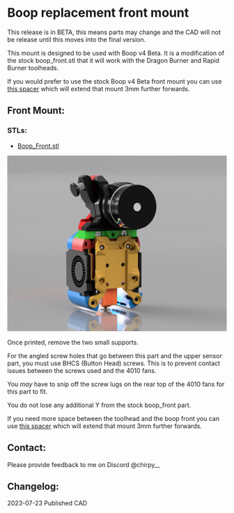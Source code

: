 # Boop replacement front mount

This release is in BETA, this means parts may change and the CAD will not be release until this moves into the final version.

This mount is designed to be used with Boop v4 Beta. It is a modification of the stock boop_front.stl that it will work with the Dragon Burner and Rapid Burner toolheads.

If you would prefer to use the stock Boop v4 Beta front mount you can use [this spacer](STLs/Boop_Spacer.stl) which will extend that mount 3mm further forwards.

## Front Mount:

### STLs:

- [Boop_Front.stl](STLs/Boop_Front.stl)

![](../../images/boop.png)

Once printed, remove the two small supports.

For the angled screw holes that go between this part and the upper sensor part, you must use BHCS (Button Head) screws. This is to prevent contact issues between the screws used and the 4010 fans.

You _may_ have to snip off the screw lugs on the rear top of the 4010 fans for this part to fit.

You do not lose any additional Y from the stock boop_front part.

If you need more space between the toolhead and the boop front you can use [this spacer](STLs/Boop_Spacer.stl) which will extend that mount 3mm further forwards.

## Contact:

Please provide feedback to me on Discord @chirpy__

## Changelog:

2023-07-23 Published CAD
